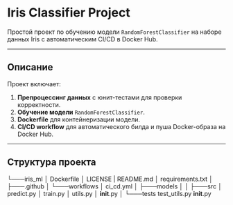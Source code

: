 # Iris Classifier Project

Простой проект по обучению модели `RandomForestClassifier` на наборе данных Iris с автоматическим CI/CD в Docker Hub.

---

## Описание

Проект включает:

1. **Препроцессинг данных** с юнит-тестами для проверки корректности.
2. **Обучение модели** `RandomForestClassifier`.
3. **Dockerfile** для контейнеризации модели.
4. **CI/CD workflow** для автоматического билда и пуша Docker-образа на Docker Hub.

---

## Структура проекта

└───iris_ml
    │   Dockerfile
    │   LICENSE
    |   README.md
    │   requirements.txt
    │
    ├───.github
    │   └───workflows
    │           ci_cd.yml
    │
    ├───models
    │
    │
    ├───src
    │       predict.py
    │       train.py
    │       utils.py
    │       __init__.py
    │
    └───tests
            test_utils.py
            __init__.py

